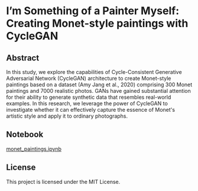 # I’m Something of a Painter Myself: Creating Monet-style paintings with CycleGAN

## Abstract
In this study, we explore the capabilities of Cycle-Consistent Generative Adversarial Network (CycleGAN) architecture to create Monet-style paintings based on a dataset (Amy Jang et al., 2020) comprising 300 Monet paintings and 7000 realistic photos. GANs have gained substantial attention for their ability to generate synthetic data that resembles real-world examples. In this research, we leverage the power of CycleGAN to investigate whether it can effectively capture the essence of Monet's artistic style and apply it to ordinary photographs.

## Notebook
[monet_paintings.ipynb](monet_paintings.ipynb)

## License
This project is licensed under the MIT License.
